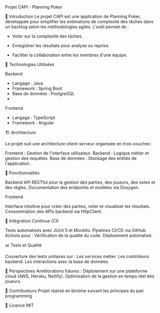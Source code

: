 Projet CAPI - Planning Poker

📝 Introduction
Le projet CAPI est une application de Planning Poker, développée pour simplifier les estimations de complexité des tâches dans un backlog selon les méthodologies agiles. L'outil permet de :

- Voter sur la complexité des tâches.

- Enregistrer les résultats pour analyse ou reprise.

- Faciliter la collaboration entre les membres d'une équipe.

🚀 Technologies Utilisées

Backend
- Langage : Java
- Framework : Spring Boot
- Base de données : PostgreSQL
- 
Frontend
- Langage : TypeScript
- Framework : Angular

🏗️ Architecture

Le projet suit une architecture client-serveur organisée en trois couches :

Frontend : Gestion de l'interface utilisateur.
Backend : Logique métier et gestion des requêtes.
Base de données : Stockage des entités de l'application.

📂 Fonctionnalités

Backend
API RESTful pour la gestion des parties, des joueurs, des votes et des règles.
Documentation des endpoints et modèles via Doxygen.

Frontend

Interface intuitive pour créer des parties, voter et visualiser les résultats.
Consommation des APIs backend via HttpClient.

🔧 Intégration Continue (CI)

Tests automatisés avec JUnit 5 et Mockito.
Pipelines CI/CD via GitHub Actions pour :
Vérification de la qualité du code.
Déploiement automatisé.

📊 Tests et Qualité

Couverture des tests unitaires sur :
Les services métier.
Les contrôleurs backend.
Les interactions avec la base de données.

🌟 Perspectives
Améliorations futures :
Déploiement sur une plateforme cloud (AWS, Heroku, Netlify).
Optimisation de la gestion en temps réel des joueurs.


🤝 Contributeurs
Projet réalisé en binôme suivant les principes du pair programming

📜 Licence
MIT
